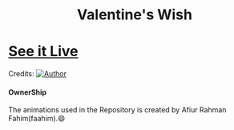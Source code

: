 <h1 align="center">
    Valentine's Wish
</h1>

# [See it Live](https://kenjai11.github.io/Happy_Valentines/)

Credits:
[![Author](https://img.shields.io/badge/author-GovindCodes-green)](https://github.com/GovindCodes)

#### OwnerShip
 The animations used in the Repository is created by Afiur Rahman Fahim(faahim).:smile:
